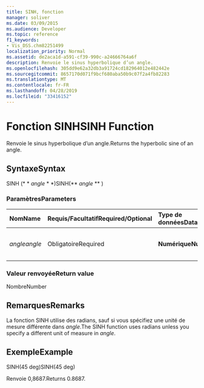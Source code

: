 ```yaml
---
title: SINH, fonction
manager: soliver
ms.date: 03/09/2015
ms.audience: Developer
ms.topic: reference
f1_keywords:
- Vis_DSS.chm82251499
localization_priority: Normal
ms.assetid: de2aca1d-a591-cf39-990c-a24666764a6f
description: Renvoie le sinus hyperbolique d’un angle.
ms.openlocfilehash: 305dd9e62a32db3a91724cd182964012e482442e
ms.sourcegitcommit: 8657170d071f9bcf680aba50b9c07f2a4fb82283
ms.translationtype: MT
ms.contentlocale: fr-FR
ms.lasthandoff: 04/28/2019
ms.locfileid: "33416152"
---
```

# <a name="sinh-function"></a><span data-ttu-id="14918-103">Fonction SINH</span><span class="sxs-lookup"><span data-stu-id="14918-103">SINH Function</span></span>

<span data-ttu-id="14918-104">Renvoie le sinus hyperbolique d’un angle.</span><span class="sxs-lookup"><span data-stu-id="14918-104">Returns the hyperbolic sine of an angle.</span></span> 
  
## <a name="syntax"></a><span data-ttu-id="14918-105">Syntaxe</span><span class="sxs-lookup"><span data-stu-id="14918-105">Syntax</span></span>

<span data-ttu-id="14918-106">SINH (\* \* *angle* \* \*)</span><span class="sxs-lookup"><span data-stu-id="14918-106">SINH(\*\* *angle* \*\* )</span></span> 
  
### <a name="parameters"></a><span data-ttu-id="14918-107">Paramètres</span><span class="sxs-lookup"><span data-stu-id="14918-107">Parameters</span></span>

|<span data-ttu-id="14918-108">**Nom**</span><span class="sxs-lookup"><span data-stu-id="14918-108">**Name**</span></span>|<span data-ttu-id="14918-109">**Requis/Facultatif**</span><span class="sxs-lookup"><span data-stu-id="14918-109">**Required/Optional**</span></span>|<span data-ttu-id="14918-110">**Type de données**</span><span class="sxs-lookup"><span data-stu-id="14918-110">**Data Type**</span></span>|<span data-ttu-id="14918-111">**Description**</span><span class="sxs-lookup"><span data-stu-id="14918-111">**Description**</span></span>|
|:-----|:-----|:-----|:-----|
| <span data-ttu-id="14918-112">_angle_</span><span class="sxs-lookup"><span data-stu-id="14918-112">_angle_</span></span> <br/> |<span data-ttu-id="14918-113">Obligatoire</span><span class="sxs-lookup"><span data-stu-id="14918-113">Required</span></span>  <br/> |<span data-ttu-id="14918-114">**Numérique**</span><span class="sxs-lookup"><span data-stu-id="14918-114">**Numeric**</span></span> <br/> |<span data-ttu-id="14918-115">Angle d'obtention du sinus hyperbolique.</span><span class="sxs-lookup"><span data-stu-id="14918-115">The angle of which to get the hyperbolic sine.</span></span>  <br/> |
   
### <a name="return-value"></a><span data-ttu-id="14918-116">Valeur renvoyée</span><span class="sxs-lookup"><span data-stu-id="14918-116">Return value</span></span>

<span data-ttu-id="14918-117">Nombre</span><span class="sxs-lookup"><span data-stu-id="14918-117">Number</span></span>
  
## <a name="remarks"></a><span data-ttu-id="14918-118">Remarques</span><span class="sxs-lookup"><span data-stu-id="14918-118">Remarks</span></span>

<span data-ttu-id="14918-119">La fonction SINH utilise des radians, sauf si vous spécifiez une unité de mesure différente dans _angle_.</span><span class="sxs-lookup"><span data-stu-id="14918-119">The SINH function uses radians unless you specify a different unit of measure in  _angle_.</span></span>
  
## <a name="example"></a><span data-ttu-id="14918-120">Exemple</span><span class="sxs-lookup"><span data-stu-id="14918-120">Example</span></span>

<span data-ttu-id="14918-121">SINH(45 deg)</span><span class="sxs-lookup"><span data-stu-id="14918-121">SINH(45 deg)</span></span> 
  
<span data-ttu-id="14918-122">Renvoie 0,8687.</span><span class="sxs-lookup"><span data-stu-id="14918-122">Returns 0.8687.</span></span> 
  


